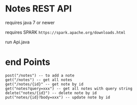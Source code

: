 # Notes REST API
requires java 7 or newer

requires SPARK `https://spark.apache.org/downloads.html`

run Api.java

# end Points

```
post("/notes") -- to add a note
get("/notes") -- get all notes
get("/notes/{id}" -- get note by id
get("notes?query=xxx") -- get all notes with query string
delete("notes/{id}") -- delete note by id
put("notes/{id}?body=xxx") -- update note by id
```
